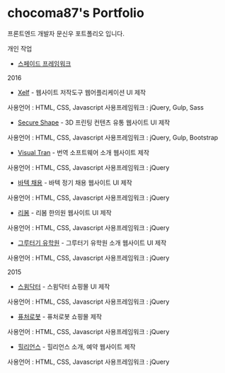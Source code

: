 # chocoma87's Portfolio

프론트엔드 개발자 문신우 포트폴리오 입니다. 

개인 작업
* [스페이드 프레임워크](http://regex.bastardsbook.com/)

2016
* [Xelf](http://regex.bastardsbook.com/)  - 웹사이트 저작도구 웹어플리케이션 UI 제작

 사용언어 : HTML, CSS, Javascript
 사용프레임워크 : jQuery, Gulp, Sass

* [Secure Shape](http://tumblr.eyeheartnewyork.com) - 3D 프린팅 컨텐츠 유통 웹사이트 UI 제작
 
사용언어 : HTML, CSS, Javascript
사용프레임워크 : jQuery, Gulp, Bootstrap

* [Visual Tran](http://iheartnymuseums.com/) - 번역 소프트웨어 소개 웹사이트 제작
 
사용언어 : HTML, CSS, Javascript
사용프레임워크 : jQuery

* [바텍 채용](http://iheartnymuseums.com/) - 바텍 정기 채용 웹사이트 UI 제작

사용언어 : HTML, CSS, Javascript
사용프레임워크 : jQuery

* [리봄](http://iheartnymuseums.com/) - 리봄 한의원 웹사이트 UI 제작

사용언어 : HTML, CSS, Javascript
사용프레임워크 : jQuery

* [그루터기 유학원](http://iheartnymuseums.com/) - 그루터기 유학원 소개 웹사이트 UI 제작

사용언어 : HTML, CSS, Javascript
사용프레임워크 : jQuery

2015
* [스윔닥터](http://iheartnymuseums.com/) - 스윔닥터 쇼핑몰 UI 제작

사용언어 : HTML, CSS, Javascript
사용프레임워크 : jQuery

* [퓨처로봇](http://iheartnymuseums.com/) - 퓨처로봇 쇼핑몰 제작

사용언어 : HTML, CSS, Javascript
사용프레임워크 : jQuery

* [힐리언스](http://iheartnymuseums.com/) - 힐리언스 소개, 예약 웹사이트 제작

사용언어 : HTML, CSS, Javascript
사용프레임워크 : jQuery
 

